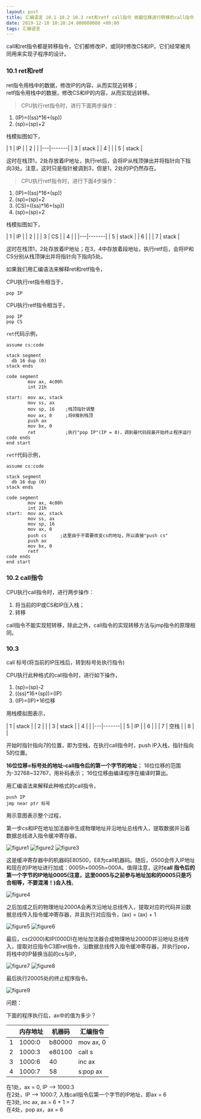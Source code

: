```yaml
---
layout: post
title: 汇编语言 10.1 10.2 10.3 ret和retf call指令 依据位移进行转移的call指令
date: 2019-12-10 10:28:24.000000000 +09:00
tags: 汇编语言
---
```


call和ret指令都是转移指令，它们都修改IP，或同时修改CS和IP。它们经常被共同用来实现子程序的设计。

### 10.1 ret和retf

ret指令用栈中的数据，修改IP的内容，从而实现近转移；<br>
retf指令用栈中的数据，修改CS和IP的内容，从而实现远转移。

> CPU执行ret指令时，进行下面两步操作：

1. (IP)=((ss)\*16+(sp))
2. (sp)=(sp)+2

栈模拟图如下，

| 1 | IP    |
| 2 |       |
|---|-------|
| 3 | stack |
| 4 |       |
| 5 | stack |

这时在栈顶1，2处存放着IP地址，执行ret后，会将IP从栈顶弹出并将指针向下指向3处。注意，这时只是指针被调到3，但是1，2处的IP仍然存在。

> CPU执行retf指令时，进行下面4步操作：

1. (IP)=((ss)\*16+(sp))
2. (sp)=(sp)+2
3. (CS)=((ss)\*16+(sp))
4. (sp)=(sp)+2

栈模拟图如下，

| 1 | IP    |
| 2 |       |
| 3 | CS    |
| 4 |       |
|---|-------|
| 5 | stack |
| 6 |       |
| 7 | stack |

这时在栈顶1，2处存放着IP地址；在3，4中存放着段地址，执行retf后，会将IP和CS分别从栈顶弹出并将指针向下指向5处。

如果我们用汇编语法来解释ret和retf指令，

CPU执行ret指令相当于，

```x86asm
pop IP
```

CPU执行retf指令相当于，

```x86asm
pop IP
pop CS
```

`ret`代码示例，

```x86asm
assume cs:code

stack segment
  db 16 dup (0)
stack ends

code segment
        mov ax, 4c00h
        int 21h

start:  mov ax, stack
        mov ss, ax
        mov sp, 16    ;栈顶指针调整
        mov ax, 0     ;将0推到栈顶
        push ax
        mov bx, 0
        ret           ;执行"pop IP"(IP = 0)，调到最代码段最开始终止程序运行
code ends
end start
```

`retf`代码示例，

```x86asm
assume cs:code

stack segment
  db 16 dup (0)
stack ends

code segment
        mov ax, 4c00h
        int 21h
start:  mov ax, stack
        mov ss, ax
        mov sp, 16
        mov ax, 0
        push cs     ;这里由于不需要改变cs的地址，所以直接"push cs"
        push ax
        mov bx, 0
        retf
code ends
end start
```

### 10.2 call指令

CPU执行call指令时，进行两步操作：
1. 将当前的IP或CS和IP压入栈；
2. 转移

call指令不能实现短转移，除此之外，call指令的实现转移方法与jmp指令的原理相同。

### 10.3

call 标号(将当前的IP压栈后，转到标号处执行指令)

CPU执行此种格式的call指令时，进行如下操作，

1. (sp)=(sp)-2
2. ((ss)\*16+(sp))=(IP)
3. (IP)=(IP)+16位移

用栈模拟图表示，

| 1 | stack |
| 2 |       |
| 3 | stack |
| 4 |       |
|---|-------|
| 5 | IP    |
| 6 |       |
| 7 | 空栈  |
| 8 |       |

开始时指针指向7的位置，即为空栈，在执行call指令时，push IP入栈，指针指向5的位置。

**16位位移=标号处的地址-call指令后的第一个字节的地址**；
16位位移的范围为-32768~32767，用补码表示；
16位位移由编译程序在编译时算出。

用汇编语法来解释此种格式的call指令，

```x86ams
push IP
jmp near ptr 标号
```

用示意图表示整个过程，

第一步cs和IP在地址加法器中生成物理地址并沿地址总线传入，提取数据并沿着数据总线进入指令缓冲寄存器，

![figure1](/assets/201912/2019-12-10_10-10-11.png)
![figure2](/assets/201912/2019-12-10_10-10-02.png)
![figure3](/assets/201912/2019-12-10_10-10-50.png)

这是缓冲寄存器中的机器码E80500，E8为call机器码。随后，0500会传入IP地址和现在的IP地址进行加成：0005h+0005h=000A，值得注意，这时**call 指令后的第一个字节的IP地址0005(注意，这里0005与之前参与地址加和的0005只是巧合相等，不要混淆！)会入栈**，

![figure4](/assets/201912/2019-12-10_10-11-46.png)

之后加成之后的物理地址2000A会再次沿地址总线传入，提取对应的代码并沿数据总线传入指令缓冲寄存器，并且执行对应指令，(ax) = (ax) + 1

![figure5](/assets/201912/2019-12-10_10-12-05.png)
![figure6](/assets/201912/2019-12-10_10-12-15.png)

最后，cs(2000)和IP(000D)在地址加法器合成物理地址2000D并沿地址总线传入，提取对应指令C3即ret指令，沿数据总线传入指令缓冲寄存器，并执行pop，将栈中的IP替换当前的cs与IP，

![figure7](/assets/201912/2019-12-10_10-16-10.png)
![figure8](/assets/201912/2019-12-10_10-16-27.png)

最后执行20005处的终止程序指令。

![figure9](/assets/201912/2019-12-10_10-16-53.png)

问题：

下面的程序执行后，ax中的值为多少？

|   | 内存地址 | 机器码 | 汇编指令  |
|---|----------|--------|-----------|
| 1 | 1000\:0  | b80000 | mov ax, 0 |
| 2 | 1000\:3  | e80100 | call s    |
| 3 | 1000\:6  | 40     | inc ax    |
| 4 | 1000\:7  | 58     | s\:pop ax |

在1处，ax = 0, IP --> 1000:3<br>
在2处，IP --> 1000:7, 入栈call指令后第一个字节的IP地址，即ax = 6<br>
在3处, inc ax, ax = 6 + 1 = 7<br>
在4处，pop ax，ax = 6












